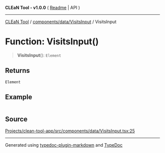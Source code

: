 **CLEaN Tool - v1.0.0** ( [Readme](../../../../README.md) \| API )

***

[CLEaN Tool](../../../../modules.md) / [components/data/VisitsInput](../README.md) / VisitsInput

# Function: VisitsInput()

> **VisitsInput**(): `Element`

## Returns

`Element`

## Example

```ts

```

## Source

[Projects/clean-tool-app/src/components/data/VisitsInput.tsx:25](https://github.com/yuckyh/clean-tool-app/)

***

Generated using [typedoc-plugin-markdown](https://www.npmjs.com/package/typedoc-plugin-markdown) and [TypeDoc](https://typedoc.org/)
